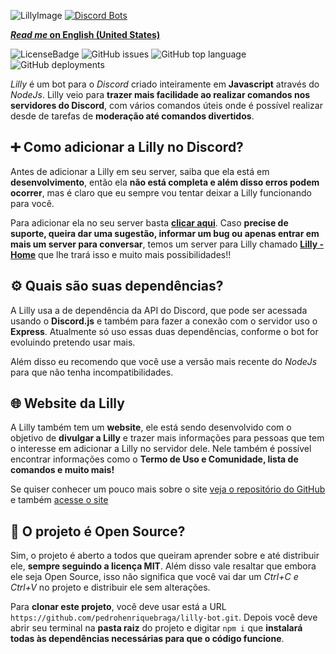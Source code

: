 ![LillyImage](https://i.ibb.co/dc5M9Nt/Screenshot-20201105-233327-Photo-Editor.jpg)
[![Discord Bots](https://top.gg/api/widget/status/754548334328283137.svg)](https://top.gg/bot/754548334328283137)

**[*Read me* on English (United States)](https://github.com/pedrohenriquebraga/lilly-bot/blob/master/README-EN-US.md)**

![LicenseBadge](https://img.shields.io/badge/License-MIT-green)
![GitHub issues](https://img.shields.io/github/issues/pedrohenriquebraga/lilly-bot?color=red&label=Issues)
![GitHub top language](https://img.shields.io/github/languages/top/pedrohenriquebraga/lilly-bot?color=yellow&label=Javascript)
![GitHub deployments](https://img.shields.io/github/deployments/pedrohenriquebraga/lilly-bot/lilly-discordbot?color=green&label=Deploy%20State)

*Lilly* é um bot para o *Discord* criado inteiramente em **Javascript** através do *NodeJs*. Lilly veio para **trazer mais facilidade ao realizar comandos nos servidores do Discord**, com vários comandos úteis onde é possível realizar desde de tarefas de **moderação até comandos divertidos**.

## ➕ Como adicionar a Lilly no Discord?
Antes de adicionar a Lilly em seu server, saiba que ela está em **desenvolvimento**, então ela **não está completa e além disso erros podem ocorrer**, mas é claro que eu sempre vou tentar deixar a Lilly funcionando para você.

Para adicionar ela no seu server basta **[clicar aqui](https://discord.com/oauth2/authorize?client_id=754548334328283137&scope=bot&permission=8)**. Caso **precise de suporte, queira dar uma sugestão, informar um bug ou apenas entrar em mais um server para conversar**, temos um server para Lilly chamado **[Lilly - Home](https://discord.gg/SceHNfZ)** que lhe trará isso e muito mais possibilidades!!

## ⚙️ Quais são suas dependências?
A Lilly usa a de dependência da API do Discord, que pode ser acessada usando o **Discord.js** e também para fazer a conexão com o servidor uso o **Express**. Atualmente só uso essas duas dependências, conforme o bot for evoluindo pretendo usar mais.

Além disso eu recomendo que você use a versão mais recente do *NodeJs* para que não tenha incompatibilidades.

## 🌐 Website da Lilly
A Lilly também tem um **website**, ele está sendo desenvolvido com o objetivo de **divulgar a Lilly** e trazer mais informações para pessoas que tem o interesse em adicionar a Lilly no servidor dele. Nele também é possível encontrar informações como o **Termo de Uso e Comunidade, lista de comandos e muito mais!**

Se quiser conhecer um pouco mais sobre o site [veja o repositório do GitHub](https://github.com/pedrohenriquebraga/lilly-website) e também [acesse o site](https://lilly-website.herokuapp.com)

## 📂 O projeto é Open Source?
Sim, o projeto é aberto a todos que queiram aprender sobre e até distribuir ele, **sempre seguindo a licença MIT**. Além disso vale resaltar que embora ele seja Open Source, isso não significa que você vai dar um *Ctrl+C e Ctrl+V* no projeto e distribuir ele sem alterações.

Para **clonar este projeto**, você deve usar está a URL ``https://github.com/pedrohenriquebraga/lilly-bot.git``. Depois você deve abrir seu terminal na **pasta raiz** do projeto e digitar ``npm i`` que **instalará todas às dependências necessárias para que o código funcione**.
